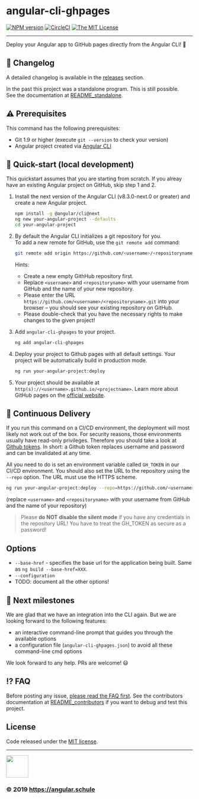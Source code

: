 # angular-cli-ghpages
[![NPM version][npm-image]][npm-url]
[![CircleCI](https://circleci.com/gh/angular-schule/angular-cli-ghpages.svg?style=svg)](https://circleci.com/gh/angular-schule/angular-cli-ghpages)
[![The MIT License](https://img.shields.io/badge/license-MIT-orange.svg?color=blue&style=flat-square)](http://opensource.org/licenses/MIT)

<!--
TODO: cool screenshot with animated gif
<hr>
 ![Screenshot](screenshotgif)
 -->

<hr>

Deploy your Angular app to GitHub pages directly from the Angular CLI! 🚀


## 📖 Changelog <a name="changelog"></a>

A detailed changelog is available in the [releases](https://github.com/angular-schule/angular-cli-ghpages/releases) section.

In the past this project was a standalone program.
This is still possible.  
See the documentation at [README_standalone](README_standalone).


## ⚠️ Prerequisites <a name="prerequisites"></a>

This command has the following prerequisites:

- Git 1.9 or higher (execute `git --version` to check your version)
- Angular project created via [Angular CLI](https://github.com/angular/angular-cli)


## 🚀 Quick-start (local development) <a name="quickstart-local"></a>

This quickstart assumes that you are starting from scratch.
If you alreay have an existing Angular project on GitHub, skip step 1 and 2.

1. Install the next version of the Angular CLI (v8.3.0-next.0 or greater)
   and create a new Angular project.

   ```sh
   npm install -g @angular/cli@next
   ng new your-angular-project --defaults
   cd your-angular-project
   ```

2. By default the Angular CLI initializes a git repository for you.  
   To add a new remote for GitHub, use the `git remote add` command:

   ```sh
   git remote add origin https://github.com/<username>/<repositoryname>.git
   ```

   Hints:  
   * Create a new empty GithHub repository first.
   * Replace `<username>` and `<repositoryname>` with your username from GitHub and the name of your new repository. 
   * Please enter the URL `https://github.com/<username>/<repositoryname>.git` into your browser – you should see your existing repository on GitHub. 
   * Please double-check that you have the necessary rights to make changes to the given project!  

3. Add `angular-cli-ghpages` to your project.

   ```sh
   ng add angular-cli-ghpages
   ```

4. Deploy your project to Github pages with all default settings.
   Your project will be automatically build in production mode.

   ```sh
   ng run your-angular-project:deploy
   ```

5. Your project should be available at `http(s)://<username>.github.io/<projectname>`.
   Learn more about GitHub pages on the [official website](https://pages.github.com/).


## 🚀 Continuous Delivery <a name="continuous-delivery"></a>

If you run this command on a CI/CD environment, the deployment will most likely not work out of the box.
For security reasons, those environments usually have read-only privileges.
Therefore you should take a look at [Github tokens](https://help.github.com/articles/creating-an-access-token-for-command-line-use/).
In short: a Github token replaces username and password and can be invalidated at any time.

All you need to do is set an environment variable called `GH_TOKEN` in our CI/CD environment.
You should also set the URL to the repository using the `--repo` option.
The URL must use the HTTPS scheme.

```sh
ng run your-angular-project:deploy --repo=https://github.com/<username>/<repositoryname>.git --name="Your Git Username" --email=your.mail@example.org
```

(replace `<username>` and `<repositoryname>` with your username from GitHub and the name of your repository)

> Please __do NOT disable the silent mode__ if you have any credentials in the repository URL!
> You have to treat the GH_TOKEN as secure as a password!


## Options

- `--base-href` - specifies the base url for the application being built. Same as `ng build --base-href=XXX`.
- `--configuration`
- TODO: document all the other options! 


## 🏁 Next milestones <a name="milestones"></a>

We are glad that we have an integration into the CLI again.
But we are looking forward to the following features:

* an interactive command-line prompt that guides you through the available options 
* a configuration file (`angular-cli-ghpages.json`) to avoid all these command-line cmd options

We look forward to any help. PRs are welcome! 😃

## ⁉️ FAQ <a name="faq"></a>

Before posting any issue, [please read the FAQ first](https://github.com/angular-schule/angular-cli-ghpages/wiki/FAQ).
See the contributors documentation at [README_contributors](README_contributors) if you want to debug and test this project.


## License
Code released under the [MIT license](LICENSE).

<hr>

<img src="https://assets.angular.schule/logo-angular-schule.png" height="60">  

### &copy; 2019 https://angular.schule

[npm-url]: https://www.npmjs.com/package/angular-cli-ghpages
[npm-image]: https://badge.fury.io/js/angular-cli-ghpages.svg
